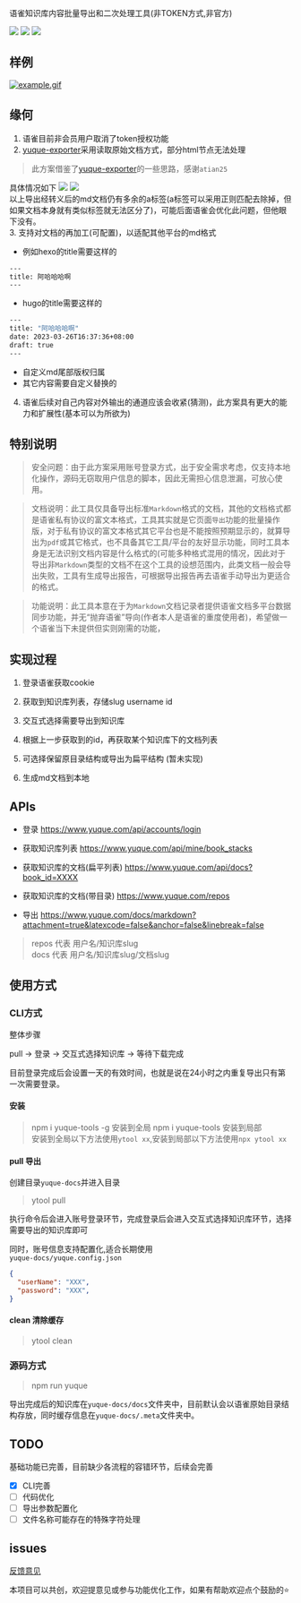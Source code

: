 语雀知识库内容批量导出和二次处理工具(非TOKEN方式,非官方)  

![](https://badgen.net/npm/dm/yuque-tools)
![](https://badgen.net/npm/v/yuque-tools)
![](https://badgen.net/npm/node/next)

## 样例

[![example.gif](https://www.z4a.net/images/2023/05/01/example.gif)](https://www.z4a.net/image/VmUHiO)

## 缘何

1. 语雀目前非会员用户取消了token授权功能  
2. [yuque-exporter](https://github.com/yuque/yuque-exporter/tree/cli)采用读取原始文档方式，部分html节点无法处理

> 此方案借鉴了[yuque-exporter](https://github.com/yuque/yuque-exporter/tree/cli)的一些思路，感谢`atian25`  

具体情况如下
![](https://p.ipic.vip/xgq0vl.png)
![](https://p.ipic.vip/7gurgh.png)  
以上导出经转义后的md文档仍有多余的a标签(a标签可以采用正则匹配去除掉，但如果文档本身就有类似标签就无法区分了)，可能后面语雀会优化此问题，但他眼下没有。  
3. 支持对文档的再加工(可配置)，以适配其他平台的md格式  

- 例如hexo的title需要这样的

```bash
---
title: 阿哈哈哈啊
---
```

- hugo的title需要这样的

```bash
---
title: "阿哈哈哈啊"
date: 2023-03-26T16:37:36+08:00
draft: true
---
```

- 自定义md尾部版权归属  
- 其它内容需要自定义替换的

4. 语雀后续对自己内容对外输出的通道应该会收紧(猜测)，此方案具有更大的能力和扩展性(基本可以为所欲为)

## 特别说明
>
> 安全问题：由于此方案采用账号登录方式，出于安全需求考虑，仅支持本地化操作，源码无窃取用户信息的脚本，因此无需担心信息泄漏，可放心使用。

> 文档说明：此工具仅具备导出标准`Markdown`格式的文档，其他的文档格式都是语雀私有协议的富文本格式，工具其实就是它页面`导出`功能的批量操作版，对于私有协议的富文本格式其它平台也是不能按照预期显示的，就算导出为`pdf`或其它格式，也不具备其它工具/平台的友好显示功能，同时工具本身是无法识别文档内容是什么格式的(可能多种格式混用的情况，因此对于导出非`Markdown`类型的文档不在这个工具的设想范围内，此类文档一般会导出失败，工具有生成导出报告，可根据导出报告再去语雀手动导出为更适合的格式。

> 功能说明：此工具本意在于为`Markdown`文档记录者提供语雀文档多平台数据同步功能，并无“抛弃语雀”导向(作者本人是语雀的重度使用者)，希望做一个语雀当下未提供但实则刚需的功能，

## 实现过程

1. 登录语雀获取cookie  

2. 获取到知识库列表，存储slug username id
3. 交互式选择需要导出到知识库  
4. 根据上一步获取到的id，再获取某个知识库下的文档列表  
5. 可选择保留原目录结构或导出为扁平结构 (暂未实现)
6. 生成md文档到本地

## APIs

- 登录 <https://www.yuque.com/api/accounts/login>

- 获取知识库列表 <https://www.yuque.com/api/mine/book_stacks>

- 获取知识库的文档(扁平列表) <https://www.yuque.com/api/docs?book_id=XXXX>

- 获取知识库的文档(带目录) <https://www.yuque.com/repos>

- 导出 <https://www.yuque.com/docs/markdown?attachment=true&latexcode=false&anchor=false&linebreak=false>

> repos 代表 用户名/知识库slug  
> docs 代表  用户名/知识库slug/文档slug

## 使用方式

### CLI方式

整体步骤

pull -> 登录 -> 交互式选择知识库 -> 等待下载完成

目前登录完成后会设置一天的有效时间，也就是说在24小时之内重复导出只有第一次需要登录。

#### 安装
>
> npm i yuque-tools -g 安装到全局
> npm i yuque-tools 安装到局部  
> 安装到全局以下方法使用`ytool xx`,安装到局部以下方法使用`npx ytool xx`

#### pull 导出

创建目录`yuque-docs`并进入目录

> ytool pull  

执行命令后会进入账号登录环节，完成登录后会进入交互式选择知识库环节，选择需要导出的知识库即可

同时，账号信息支持配置化,适合长期使用  
`yuque-docs/yuque.config.json`

```json
{
  "userName": "XXX",
  "password": "XXX",
}
```

#### clean 清除缓存

> ytool clean  

### 源码方式
>
> npm run yuque

导出完成后的知识库在`yuque-docs/docs`文件夹中，目前默认会以语雀原始目录结构存放，同时缓存信息在`yuque-docs/.meta`文件夹中。

## TODO

基础功能已完善，目前缺少各流程的容错环节，后续会完善

- [x] CLI完善
- [ ] 代码优化
- [ ] 导出参数配置化
- [ ] 文件名称可能存在的特殊字符处理

## issues

[反馈意见](https://github.com/vannvan/yuque-tools/issues)

本项目可以共创，欢迎提意见或参与功能优化工作，如果有帮助欢迎点个鼓励的⭐️
